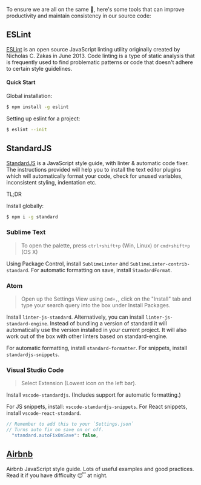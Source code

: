 To ensure we are all on the same 📃, here's some tools that can improve productivity and maintain consistency in our source code:


## ESLint

[ESLint](https://github.com/eslint/eslint) is an open source JavaScript linting utility originally created by Nicholas C. Zakas in June 2013. Code linting is a type of static analysis that is frequently used to find problematic patterns or code that doesn't adhere to certain style guidelines.

#### Quick Start

Global installation:

```bash
$ npm install -g eslint
```

Setting up eslint for a project:
```bash
$ eslint --init
```

## StandardJS

[StandardJS](https://standardjs.com/) is a JavaScript style guide, with linter & automatic code fixer. The instructions provided will help you to install the text editor plugins which will automatically format your code, check for unused variables, inconsistent styling, indentation etc. 

TL;DR

Install globally:

```bash
$ npm i -g standard
```

### Sublime Text

> To open the palette, press `ctrl+shift+p` (Win, Linux) or `cmd+shift+p` (OS X)

Using Package Control, install `SublimeLinter` and `SublimeLinter-contrib-standard`.
For automatic formatting on save, install `StandardFormat`.

### Atom

> Open up the Settings View using `Cmd+,`, click on the "Install" tab and type your search query into the box under Install Packages.

Install `linter-js-standard`.
Alternatively, you can install `linter-js-standard-engine`. Instead of bundling a version of standard it will automatically use the version installed in your current project. It will also work out of the box with other linters based on standard-engine.

For automatic formatting, install `standard-formatter`. For snippets, install `standardjs-snippets`.

### Visual Studio Code

> Select Extension (Lowest icon on the left bar). 

Install `vscode-standardjs`. (Includes support for automatic formatting.)

For JS snippets, install: `vscode-standardjs-snippets`. For React snippets, install `vscode-react-standard`.

```js
// Remember to add this to your `Settings.json`
// Turns auto fix on save on or off.
  "standard.autoFixOnSave": false,
```

## [Airbnb](https://github.com/airbnb/javascript)

Airbnb JavaScript style guide. Lots of useful examples and good practices. Read it if you have difficulty 😴 at night. 
